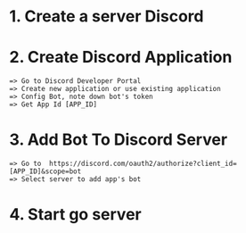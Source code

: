 # 1. Create a server Discord
# 2. Create Discord Application
    => Go to Discord Developer Portal
    => Create new application or use existing application
    => Config Bot, note down bot's token    
    => Get App Id [APP_ID]
# 3. Add Bot To Discord Server
    => Go to  https://discord.com/oauth2/authorize?client_id=[APP_ID]&scope=bot
    => Select server to add app's bot
# 4. Start go server